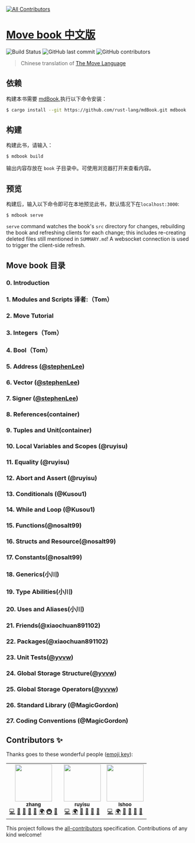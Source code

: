 
<!-- ALL-CONTRIBUTORS-BADGE:START - Do not remove or modify this section -->
[![All Contributors](https://img.shields.io/badge/all_contributors-3-orange.svg?style=flat-square)](#contributors-)
<!-- ALL-CONTRIBUTORS-BADGE:END -->
# [Move book 中文版](https://movechina.github.io/move-book-zh/)

![Build Status](https://github.com/movechina/move-book-zh/workflows/CI/badge.svg)
![GitHub last commit](https://img.shields.io/github/last-commit/movechina/move-book-zh?color=gold)
![GitHub contributors](https://img.shields.io/github/contributors/movechina/move-book-zh?color=pink)

> Chinese translation of [The Move Language][github-en]

[github-en]: https://github.com/move-language/move

## 依赖

构建本书需要 [mdBook],执行以下命令安装：

[mdBook]: https://github.com/rust-lang-nursery/mdBook

```bash
$ cargo install --git https://github.com/rust-lang/mdBook.git mdbook
```

## 构建

构建此书，请输入：

```
$ mdbook build
```

输出内容存放在 `book` 子目录中。可使用浏览器打开来查看内容。

## 预览

构建后，输入以下命令即可在本地预览此书，默认情况下在`localhost:3000`:

```
$ mdbook serve
```

`serve` command watches the book's `src` directory for changes, rebuilding the book and refreshing clients for each change; this includes re-creating deleted files still mentioned in `SUMMARY.md`! A websocket connection is used to trigger the client-side refresh.


## Move book 目录

### 0. Introduction

### 1. Modules and Scripts  译者:（Tom）

### 2. Move Tutorial

### 3. Integers（Tom）

### 4. Bool（Tom）

### 5. Address ([@stephenLee](https://github.com/stephenLee))

### 6. Vector ([@stephenLee](https://github.com/stephenLee))

### 7. Signer ([@stephenLee](https://github.com/stephenLee))

### 8. References(container)

### 9. Tuples and Unit(container)

### 10. Local Variables and Scopes (@ruyisu)

### 11. Equality (@ruyisu)

### 12. Abort and Assert (@ruyisu)

### 13. Conditionals (@Kusou1)

### 14. While and Loop (@Kusou1)

### 15. Functions(@nosalt99)

### 16. Structs and Resource(@nosalt99)

### 17. Constants(@nosalt99)

### 18. Generics(小川)

### 19. Type Abilities(小川)

### 20. Uses and Aliases(小川)

### 21. Friends(@xiaochuan891102)

### 22. Packages(@xiaochuan891102)

### 23. Unit Tests([@yvvw](https://github.com/yvvw))

### 24. Global Storage Structure([@yvvw](https://github.com/yvvw))

### 25. Global Storage Operators([@yvvw](https://github.com/yvvw))

### 26. Standard Library (@MagicGordon)

### 27. Coding Conventions (@MagicGordon)

## Contributors ✨

Thanks goes to these wonderful people ([emoji key](https://allcontributors.org/docs/en/emoji-key)):

<!-- ALL-CONTRIBUTORS-LIST:START - Do not remove or modify this section -->
<!-- prettier-ignore-start -->
<!-- markdownlint-disable -->
<table>
  <tr>
    <td align="center"><a href="https://github.com/Kusou1"><img src="https://avatars.githubusercontent.com/u/57334674?v=4?s=100" width="100px;" alt=""/><br /><sub><b>zhang</b></sub></a><br /><a href="https://github.com/movechina/move-book-zh/commits?author=Kusou1" title="Code">💻</a> <a href="https://github.com/movechina/move-book-zh/commits?author=Kusou1" title="Documentation">📖</a> <a href="https://github.com/movechina/move-book-zh/pulls?q=is%3Apr+reviewed-by%3AKusou1" title="Reviewed Pull Requests">👀</a> <a href="#talk-Kusou1" title="Talks">📢</a> <a href="#tool-Kusou1" title="Tools">🔧</a> <a href="#translation-Kusou1" title="Translation">🌍</a> <a href="#infra-Kusou1" title="Infrastructure (Hosting, Build-Tools, etc)">🚇</a> <a href="#maintenance-Kusou1" title="Maintenance">🚧</a></td>
    <td align="center"><a href="https://github.com/ruy1su"><img src="https://avatars.githubusercontent.com/u/9391802?v=4?s=100" width="100px;" alt=""/><br /><sub><b>ruyisu</b></sub></a><br /><a href="https://github.com/movechina/move-book-zh/commits?author=ruy1su" title="Code">💻</a> <a href="#translation-ruy1su" title="Translation">🌍</a> <a href="#talk-ruy1su" title="Talks">📢</a> <a href="https://github.com/movechina/move-book-zh/commits?author=ruy1su" title="Documentation">📖</a> <a href="https://github.com/movechina/move-book-zh/pulls?q=is%3Apr+reviewed-by%3Aruy1su" title="Reviewed Pull Requests">👀</a> <a href="#maintenance-ruy1su" title="Maintenance">🚧</a></td>
    <td align="center"><a href="https://github.com/lshoo"><img src="https://avatars.githubusercontent.com/u/670440?v=4?s=100" width="100px;" alt=""/><br /><sub><b>lshoo</b></sub></a><br /><a href="https://github.com/movechina/move-book-zh/commits?author=lshoo" title="Code">💻</a> <a href="#translation-lshoo" title="Translation">🌍</a> <a href="https://github.com/movechina/move-book-zh/pulls?q=is%3Apr+reviewed-by%3Alshoo" title="Reviewed Pull Requests">👀</a> <a href="#maintenance-lshoo" title="Maintenance">🚧</a> <a href="#talk-lshoo" title="Talks">📢</a> <a href="https://github.com/movechina/move-book-zh/commits?author=lshoo" title="Documentation">📖</a></td>
  </tr>
</table>

<!-- markdownlint-restore -->
<!-- prettier-ignore-end -->

<!-- ALL-CONTRIBUTORS-LIST:END -->

This project follows the [all-contributors](https://github.com/all-contributors/all-contributors) specification. Contributions of any kind welcome!